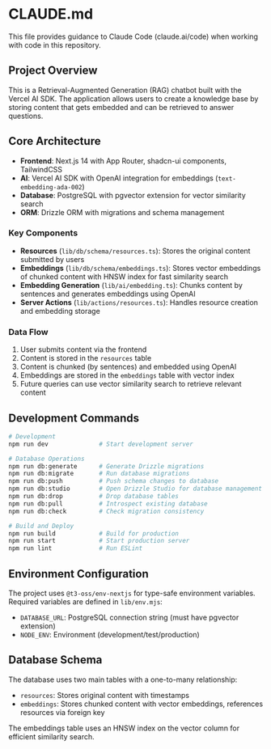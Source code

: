 # CLAUDE.md

This file provides guidance to Claude Code (claude.ai/code) when working with code in this repository.

## Project Overview

This is a Retrieval-Augmented Generation (RAG) chatbot built with the Vercel AI SDK. The application allows users to create a knowledge base by storing content that gets embedded and can be retrieved to answer questions.

## Core Architecture

- **Frontend**: Next.js 14 with App Router, shadcn-ui components, TailwindCSS
- **AI**: Vercel AI SDK with OpenAI integration for embeddings (`text-embedding-ada-002`)
- **Database**: PostgreSQL with pgvector extension for vector similarity search
- **ORM**: Drizzle ORM with migrations and schema management

### Key Components

- **Resources** (`lib/db/schema/resources.ts`): Stores the original content submitted by users
- **Embeddings** (`lib/db/schema/embeddings.ts`): Stores vector embeddings of chunked content with HNSW index for fast similarity search
- **Embedding Generation** (`lib/ai/embedding.ts`): Chunks content by sentences and generates embeddings using OpenAI
- **Server Actions** (`lib/actions/resources.ts`): Handles resource creation and embedding storage

### Data Flow

1. User submits content via the frontend
2. Content is stored in the `resources` table
3. Content is chunked (by sentences) and embedded using OpenAI
4. Embeddings are stored in the `embeddings` table with vector index
5. Future queries can use vector similarity search to retrieve relevant content

## Development Commands

```bash
# Development
npm run dev              # Start development server

# Database Operations
npm run db:generate      # Generate Drizzle migrations
npm run db:migrate       # Run database migrations
npm run db:push          # Push schema changes to database
npm run db:studio        # Open Drizzle Studio for database management
npm run db:drop          # Drop database tables
npm run db:pull          # Introspect existing database
npm run db:check         # Check migration consistency

# Build and Deploy
npm run build            # Build for production
npm run start            # Start production server
npm run lint             # Run ESLint
```

## Environment Configuration

The project uses `@t3-oss/env-nextjs` for type-safe environment variables. Required variables are defined in `lib/env.mjs`:
- `DATABASE_URL`: PostgreSQL connection string (must have pgvector extension)
- `NODE_ENV`: Environment (development/test/production)

## Database Schema

The database uses two main tables with a one-to-many relationship:
- `resources`: Stores original content with timestamps
- `embeddings`: Stores chunked content with vector embeddings, references resources via foreign key

The embeddings table uses an HNSW index on the vector column for efficient similarity search.